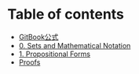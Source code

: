 # Table of contents

* [GitBook公式](README.md)
* [0. Sets and Mathematical Notation](0.-sets-and-mathematical-notation.md)
* [1. Propositional Forms](1.-propositional-forms.md)
* [Proofs](proofs.md)
